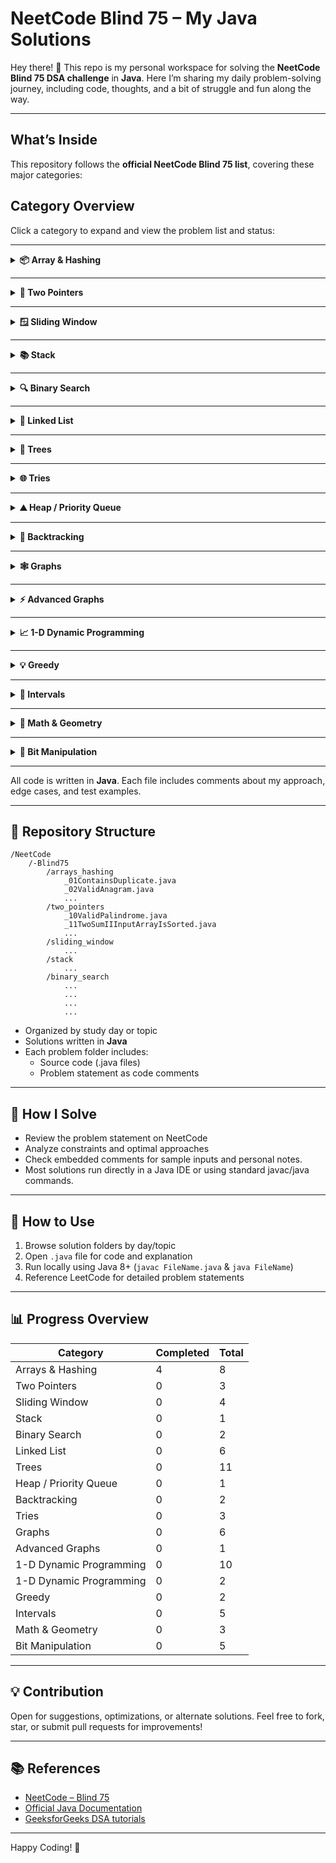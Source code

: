 # NeetCode Blind 75 – My Java Solutions

Hey there! 👋
This repo is my personal workspace for solving the **NeetCode Blind 75 DSA challenge** in **Java**. Here I’m sharing my daily problem-solving journey, including code, thoughts, and a bit of struggle and fun along the way.

***

## What’s Inside

This repository follows the **official NeetCode Blind 75 list**, covering these major categories:

## Category Overview

Click a category to expand and view the problem list and status:

---

<details>
<summary><strong>📦 Array & Hashing</strong></summary>

| # | Problem | Status | Solution |
|---|---------|--------|----------|
| 1 | Contains Duplicate | ✅ Done | - |
| 2 | Valid Anagram | ✅ Done | - |
| 3 | Two Sum | ✅ Done | - |
| 4 | Group Anagrams | ❌ Pending | - |
| 5 | Top K Frequent Elements | ❌ Pending | - |
| 6 | Product of Array Except Self | ❌ Pending | - |
| 7 | Encode and Decode Strings | ❌ Pending | - |
| 8 | Longest Consecutive Sequence | ❌ Pending | - |

</details>

---

<details>
<summary><strong>🔁 Two Pointers</strong></summary>

| # | Problem | Status | Solution |
|---|---------|--------|----------|
| 1 | Valid Palindrome | ❌ Pending | - |
| 2 | 3Sum | ❌ Pending | - |
| 3 | Container With Most Water | ❌ Pending | - |

</details>

---

<details>
<summary><strong>🪟 Sliding Window</strong></summary>

| # | Problem | Status | Solution |
|---|---------|--------|----------|
| 1 | Best Time to Buy and Sell Stock | ❌ Pending | - |
| 2 | Longest Substring Without Repeating Characters | ❌ Pending | - |
| 3 | Longest Repeating Character Replacement | ❌ Pending | - |
| 4 | Minimum Window Substring | ❌ Pending | - |

</details>

---

<details>
<summary><strong>📚 Stack</strong></summary>

| # | Problem | Status | Solution |
|---|---------|--------|----------|
| 1 | Valid Parentheses | ❌ Pending | - |

</details>

---

<details>
<summary><strong>🔍 Binary Search</strong></summary>

| # | Problem | Status | Solution |
|---|---------|--------|----------|
| 1 | Find Minimum in Rotated Sorted Array | ❌ Pending | - |
| 2 | Search in Rotated Sorted Array | ❌ Pending | - |

</details>

---

<details>
<summary><strong>🔗 Linked List</strong></summary>

| # | Problem | Status | Solution |
|---|---------|--------|----------|
| 1 | Reverse a Linked List | ❌ Pending | - |
| 2 | Merge Two Sorted Lists | ❌ Pending | - |
| 3 | Reorder List | ❌ Pending | - |
| 4 | Remove Nth Node From End of List | ❌ Pending | - |
| 5 | Detect Cycle in a Linked List | ❌ Pending | - |
| 6 | Merge K Sorted Lists | ❌ Pending | - |

</details>

---

<details>
<summary><strong>🌳 Trees</strong></summary>

| # | Problem | Status | Solution |
|---|---------|--------|----------|
| 1 | Invert Binary Tree | ❌ Pending | - |
| 2 | Maximum Depth of Binary Tree | ❌ Pending | - |
| 3 | Same Tree | ❌ Pending | - |
| 4 | Subtree of Another Tree | ❌ Pending | - |
| 5 | Lowest Common Ancestor of BST | ❌ Pending | - |
| 6 | Binary Tree Level Order Traversal | ❌ Pending | - |
| 7 | Validate Binary Search Tree | ❌ Pending | - |
| 8 | Kth Smallest Element in a BST | ❌ Pending | - |
| 9 | Construct Binary Tree from Preorder and Inorder Traversal | ❌ Pending | - |
| 10 | Binary Tree Maximum Path Sum | ❌ Pending | - |
| 11 | Serialize and Deserialize Binary Tree | ❌ Pending | - |

</details>

---

<details>
<summary><strong>🌐 Tries</strong></summary>

| # | Problem | Status | Solution |
|---|---------|--------|----------|
| 1 | Implement Trie (Prefix Tree) | ❌ Pending | - |
| 2 | Add and Search Word | ❌ Pending | - |
| 3 | Word Search II | ❌ Pending | - |

</details>

---

<details>
<summary><strong>⛰️ Heap / Priority Queue</strong></summary>

| # | Problem | Status | Solution |
|---|---------|--------|----------|
| 1 | Find Median From Data Stream | ❌ Pending | - |

</details>

---

<details>
<summary><strong>🎯 Backtracking</strong></summary>

| # | Problem | Status | Solution |
|---|---------|--------|----------|
| 1 | Combination Sum | ❌ Pending | - |
| 2 | Word Search | ❌ Pending | - |

</details>

---

<details>
<summary><strong>🕸 Graphs</strong></summary>

| # | Problem | Status | Solution |
|---|---------|--------|----------|
| 1 | Number of Islands | ❌ Pending | - |
| 2 | Clone Graph | ❌ Pending | - |
| 3 | Pacific Atlantic Water Flow | ❌ Pending | - |
| 4 | Course Schedule | ❌ Pending | - |
| 5 | Number of Connected Components in an Undirected Graph | ❌ Pending | - |
| 6 | Graph Valid Tree | ❌ Pending | - |

</details>

---

<details>
<summary><strong>⚡ Advanced Graphs</strong></summary>

| # | Problem | Status | Solution |
|---|---------|--------|----------|
| 1 | Alien Dictionary | ❌ Pending | - |

</details>

---

<details>
<summary><strong>📈 1-D Dynamic Programming</strong></summary>

| # | Problem | Status | Solution |
|---|---------|--------|----------|
| 1 | Unique Paths | ❌ Pending | - |
| 2 | Longest Common Subsequence | ❌ Pending | - |

</details>

---

<details>
<summary><strong>💡 Greedy</strong></summary>

| # | Problem | Status | Solution |
|---|---------|--------|----------|
| 1 | Maximum Subarray | ❌ Pending | - |
| 2 | Jump Game | ❌ Pending | - |

</details>

---

<details>
<summary><strong>📆 Intervals</strong></summary>

| # | Problem | Status | Solution |
|---|---------|--------|----------|
| 1 | Insert Interval | ❌ Pending | - |
| 2 | Merge Intervals | ❌ Pending | - |
| 3 | Non-overlapping Intervals | ❌ Pending | - |
| 4 | Meeting Rooms | ❌ Pending | - |
| 5 | Meeting Rooms II | ❌ Pending | - |

</details>

---

<details>
<summary><strong>📐 Math & Geometry</strong></summary>

| # | Problem | Status | Solution |
|---|---------|--------|----------|
| 1 | Rotate Image | ❌ Pending | - |
| 2 | Spiral Matrix | ❌ Pending | - |
| 3 | Set Matrix Zeroes | ❌ Pending | - |

</details>

---

<details>
<summary><strong>🔢 Bit Manipulation</strong></summary>

| # | Problem | Status | Solution |
|---|---------|--------|----------|
| 1 | Number of 1 Bits | ❌ Pending | - |
| 2 | Counting Bits | ❌ Pending | - |
| 3 | Reverse Bits | ❌ Pending | - |
| 4 | Missing Number | ❌ Pending | - |
| 5 | Sum of Two Integers | ❌ Pending | - |

</details>

---

All code is written in **Java**. Each file includes comments about my approach, edge cases, and test examples.

***

## 📂 Repository Structure

```
/NeetCode
    /-Blind75
        /arrays_hashing
            _01ContainsDuplicate.java
            _02ValidAnagram.java
            ...
        /two_pointers
            _10ValidPalindrome.java
            _11TwoSumIIInputArrayIsSorted.java
            ...
        /sliding_window
            ...
        /stack
            ...
        /binary_search
            ...
            ...
            ...
            ...
```

- Organized by study day or topic
- Solutions written in **Java**
- Each problem folder includes:
    - Source code (.java files)
    - Problem statement as code comments

***

## 🏹 How I Solve

- Review the problem statement on NeetCode
- Analyze constraints and optimal approaches
- Check embedded comments for sample inputs and personal notes.
- Most solutions run directly in a Java IDE or using standard javac/java commands.

***

## 🚩 How to Use

1. Browse solution folders by day/topic
2. Open `.java` file for code and explanation
3. Run locally using Java 8+ (`javac FileName.java` \& `java FileName`)
4. Reference LeetCode for detailed problem statements

***

## 📊 Progress Overview
| Category                | Completed | Total |
|-------------------------|-----------|-------|
| Arrays & Hashing        | 4         | 8     |
| Two Pointers            | 0         | 3     |
| Sliding Window          | 0         | 4     |
| Stack                   | 0         | 1     |
| Binary Search           | 0         | 2     |
| Linked List             | 0         | 6     |
| Trees                   | 0         | 11    |
| Heap / Priority Queue   | 0         | 1     |
| Backtracking            | 0         | 2     |
| Tries                   | 0         | 3     |
| Graphs                  | 0         | 6     |
| Advanced Graphs         | 0         | 1     |
| 1-D Dynamic Programming | 0         | 10    |
| 1-D Dynamic Programming | 0         | 2     |
| Greedy                  | 0         | 2     |
| Intervals               | 0         | 5     |
| Math & Geometry         | 0         | 3     |
| Bit Manipulation        | 0         | 5     |

---


## 💡 Contribution

Open for suggestions, optimizations, or alternate solutions.
Feel free to fork, star, or submit pull requests for improvements!

***

## 📚 References

- [NeetCode – Blind 75](https://neetcode.io/practice?tab=blind75)
- [Official Java Documentation](https://docs.oracle.com/javase/8/docs/)
- [GeeksforGeeks DSA tutorials](https://www.geeksforgeeks.org/data-structures/)

***

Happy Coding! 🚀

